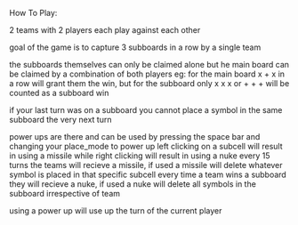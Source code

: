 How To Play:

2 teams with 2 players each play against each other

goal of the game is to capture 3 subboards in a row by a single team

the subboards themselves can only be claimed alone but he main board can be claimed by a combination of both players
eg: for the main board x + x in a row will grant them the win, but for the subboard only x x x or + + + will be counted as a subboard win

if your last turn was on a subboard you cannot place a symbol in the same subboard the very next turn

power ups are there and can be used by pressing the space bar and changing your place_mode to power up
left clicking on a subcell will result in using a missile while right clicking will result in using a nuke
every 15 turns the teams will recieve a missile, if used a missile will delete whatever symbol is placed in that specific subcell
every time a team wins a subboard they will recieve a nuke, if used a nuke will delete all symbols in the subboard irrespective of team

using a power up will use up the turn of the current player 
